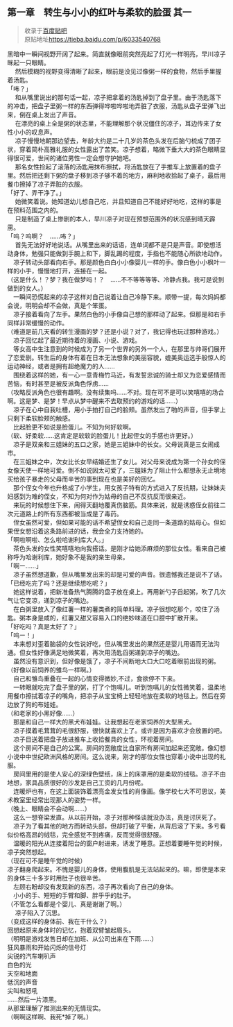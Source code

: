 ## 第一章　转生与小小的红叶与柔软的脸蛋 其一

> 收录于[百度贴吧](https://tieba.baidu.com/f?kw=转生王子)  
> 原贴地址<https://tieba.baidu.com/p/6033540768>

黑暗中一瞬间视野开阔了起来。简直就像眼前突然亮起了灯光一样明亮，早川凉子眯起一只眼睛。  
　 然后模糊的视野变得清晰了起来，眼前是没见过像粥一样的食物，然后手里握着汤匙。  
「咘？」  
　 和从嘴里说出的那句话一起，凉子把拿着的汤匙掉到了盘子里。由于汤匙落下的冲击，把盘子里粥一样的东西弹得哗啦哗啦地弄脏了衣服，汤匙从盘子里弹飞出来，倒在桌上发出了声音。  
　 在漂亮的桌上全是粥的状态里，不能理解那个状况僵住的凉子，耳边传来了女性小小的叹息声。  
　 凉子慢慢地朝那边望去，年龄大约是二十几岁的茶色头发在后脑勺梳成了团子状，穿着简朴高雅礼服的女性露出了苦笑。凉子想着，略微下垂大大的茶色眼睛显得很可爱，世间的诸位男性一定会想守护她吧。  
　 那名女性捡起了滚落的汤匙用抹布擦拭，将汤匙放在了手推车上放置着的盘子里。然后把还剩下粥的盘子移到凉子够不着的地方，麻利地收拾起了桌子，最后用餐巾擦掉了凉子弄脏的衣服。  
「好了、弄干净了。」  
　 她微笑着说。她知道幼儿想自己吃，并且知道自己不能好好地吃，这样的事是在预料范围之内的。  
　 只是制造了桌上惨剧的本人，早川凉子对现在预想范围外的状况感到晴天霹雳。  
「呜？呜啊？　……咘？」  
　 首先无法好好地说话。从嘴里出来的话语，连单词都不是只是声音。即使想活动身体，勉强只能做到手腕上和下，脚乱踢的程度，手指也不能随心所欲地动作。  
　凉子转动头部看向右手。那是颜色白白小小像婴儿一样的手。像白色小小枫叶一样的小手，慢慢地打开，连接在一起。  
（这是什么！？梦？我在做梦吗！？　……不不等等等等、冷静点我。我可是说到做到的女人。）  
　一瞬间恐慌起来的凉子这样对自己说着让自己冷静下来。顺带一提，每次妈妈都会说，明明会却不会做，真是个笨蛋。  
　凉子接着看向了左手。果然白色的小手像自己想的那样动了起来。但那是和右手同样非常缓慢的动作。  
（难道是前几天看的转生漫画的梦？还是小说？对了，我记得也玩过那种游戏。）  
　凉子回忆起了最近期待着的漫画、小说、游戏。  
　等女高中生注意到的时候成为了另一个世界的另外一个人，在那里与帅哥们展开了恋爱剧。转生后的身体有着在日本无法想象的美丽容貌，媲美奥运选手般惊人的运动神经，或者是拥有超绝魔力的人……  
　围绕着这样的她，有一心一意青梅竹马近，有发誓忠诚的骑士却又为恋爱感情而苦恼，有时甚至是被反派角色俘虏……  
（攻略反派角色也很有趣啊。没有续集吗……不对。现在可不是可以笑嘻嘻的场合啊。这是梦、是梦！早点从梦中醒来不去取预约的游戏的话……）  
　凉子在心中自我吐槽，用小手拍打自己的脸颊。虽然发出了啪的声音，但手掌上只剩下柔软脸颊的触感。  
　比起脸更不如说是脸蛋儿。不知为何好软啊。  
（软、好柔软……这肯定是软软的脸蛋儿！比起侄女的手感也许更好。）  
　凉子是双亲和三姐妹的五口之家，她是三姐妹中的长女。父母说真是三女闹成市。  
　在三姐妹之中，次女比长女早结婚还生了女儿。对父母来说成为第一个孙女的侄女像天使一样地可爱。倒不如说因太可爱了，三姐妹为了阻止什么都想永无止境地买给孩子暴走的父母而辛苦的事到现在也是美好的回忆。  
　那个侄女今年也升格成了小学生，用女孩子特有的方式进入了反抗期，让妹妹夫妇感到为难的侄女，不知为何对作为姑母的自己不反抗反而很亲近。  
　来玩的时候想住下来，闹得天翻地覆真伤脑筋。具体来说，就是诱惑侄女前往二次元道路上的所有东西都被当成是了毒药。  
　侄女虽然可爱，但如果可能的话不希望侄女和自己走同一条道路的姑母心。但如果侄女想沿着这条路前进的话，我会全力支持她的。  
「啊啦啊啦、怎么啦哈谢利库大人。」  
　茶色头发的女性笑嘻嘻地向我搭话。是刚才给她添麻烦的那位女性。看来自己被称呼为哈谢利库，她好象不是我的亲生母亲。  
「啊ー……」  
　凉子虽然想道歉，但从嘴里发出来的却是可爱的声音。很遗憾我还是说不了话。  
「已经吃完了吗？还是继续想吃呢？」  
　她这样说着，把新准备热气腾腾的盘子放在桌上。再用新勺子舀起粥，吹了几次气让它变凉，递到凉子的嘴边。  
　在白粥里放入了像红薯一样的薯类煮的简单料理。凉子很想吃那个，咬住了汤匙。粥本身是咸的，红薯又甜又容易入口的绝妙味道在口腔中扩散开来。  
「好吃吗？真是太好了？」  
「呜ー！」  
　本来想对歪着脑袋的女性说好吃，但从嘴里发出的果然还是婴儿用语而无法沟通。但女性好像满足地微笑着，再次用汤匙舀粥递到凉子的嘴边。  
　虽然没有意识到，但好像是饿了，凉子不间断地大口大口吃着眼前出现的粥。  
（好像以前饲养的雏鸟一样啊。）  
　自己和雏鸟重叠在一起的心情变得微妙,不过，食欲停不下来。  
　一转眼就吃完了盘子里的粥，打了个饱嗝儿。听到饱嗝儿的女性微笑着，温柔地用餐巾擦拭着凉子的嘴角，把凉子从宝宝椅上轻轻地放在柔软的地毯上。然后在旁边放了狗的布娃娃。  
（和老家的小黑好像……）  
　那是和自己一样大的黑犬布娃娃。让我想起在老家饲养的大型黑犬。  
　凉子摸着毛茸茸的毛很舒服，很快就喜欢上了。或许是因为喜欢才会放置的吧。  
　凉子目送着把盘子放进推车上收拾餐具的女性，环视着房间。  
　这个房间不是自己的公寓。房间的宽敞度比自家所有房间加起来还宽敞。像幻想小说中中世纪欧洲风格的房间。这么说来，刚才的那位女性也穿着小说中出现的礼服。  
　房间里用的是使人安心的深绿色壁纸，床上的床罩用的是柔软的绒毯。凉子不由地想，家具品质很好的沙发是自己工资的几月份呢。  
　连暖炉也有，在这上面装饰着漂亮金发女性的肖像画。像学校七大不可思议，美术教室里经常出现那人的姿势一样。  
（晚上、眼睛会不会动啊……）  
　这么一想脊梁发直。从以前开始，凉子对那种怪谈就没办法，真是讨厌死了。  
　凉子为了看其他的地方而转动头部，但却打破了平衡，从背后滚了下来。多亏看似价格高昂的绒毯，完全感觉不到疼痛，反而觉得很舒服。  
　温暖的阳光从连接着阳台的窗户射进来，诱发了睡意。正想着要睡午觉的时候，凉子突然想起。  
（现在可不是睡午觉的时候）  
凉子翻身爬起来。不愧是婴儿的身体，使用腹肌是无法站起来的。嘛，即使是本来的身体三十多岁时用肚子也很辛苦。  
　左顾右盼却没有发现新的东西，凉子再次看向了自己的身体。  
　小小的手、短短的手臂和脚、胖乎乎的肚子。  
（不管怎么看都是个婴儿、真是谢谢了啊。）  
　 凉子陷入了沉思。  
（变成这样的身体前、我在干什么？）  
回想起原来身体时的记忆，抱着双臂皱起眉头。  
（明明是游戏发售日却在加班、从公司出来在下雨……）  
狂风暴雨和开始闪烁的信号灯  
尖锐的汽车喇叭声  
白色的光  
天空和地面  
低沉的声音  
尖叫和怒吼  
……然后一片漆黑。  
从那里理解了推测出来的无情现实。  
（啊啊这样啊、我死*掉了啊。）  